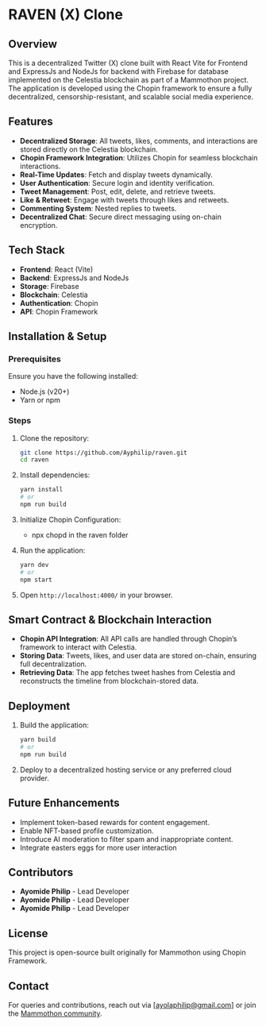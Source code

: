 # RAVEN (X) Clone

## Overview
This is a decentralized Twitter (X) clone built with React Vite for Frontend and ExpressJs and NodeJs for backend with Firebase for database implemented on the Celestia blockchain as part of a Mammothon project. The application is developed using the Chopin framework to ensure a fully decentralized, censorship-resistant, and scalable social media experience.

## Features
- **Decentralized Storage**: All tweets, likes, comments, and interactions are stored directly on the Celestia blockchain.
- **Chopin Framework Integration**: Utilizes Chopin for seamless blockchain interactions.
- **Real-Time Updates**: Fetch and display tweets dynamically.
- **User Authentication**: Secure login and identity verification.
- **Tweet Management**: Post, edit, delete, and retrieve tweets.
- **Like & Retweet**: Engage with tweets through likes and retweets.
- **Commenting System**: Nested replies to tweets.
- **Decentralized Chat**: Secure direct messaging using on-chain encryption.

## Tech Stack
- **Frontend**: React (Vite)
- **Backend**: ExpressJs and NodeJs
- **Storage**: Firebase
- **Blockchain**: Celestia
- **Authentication**: Chopin
- **API**: Chopin Framework

## Installation & Setup
### Prerequisites
Ensure you have the following installed:
- Node.js (v20+)
- Yarn or npm

### Steps
1. Clone the repository:
   ```sh
   git clone https://github.com/Ayphilip/raven.git
   cd raven
   ```
2. Install dependencies:
   ```sh
   yarn install
   # or
   npm run build
   ```
3. Initialize Chopin Configuration:
   - npx chopd in the raven folder
   
4. Run the application:
   ```sh
   yarn dev
   # or
   npm start
   ```
5. Open `http://localhost:4000/` in your browser.

## Smart Contract & Blockchain Interaction
- **Chopin API Integration**: All API calls are handled through Chopin’s framework to interact with Celestia.
- **Storing Data**: Tweets, likes, and user data are stored on-chain, ensuring full decentralization.
- **Retrieving Data**: The app fetches tweet hashes from Celestia and reconstructs the timeline from blockchain-stored data.

## Deployment
1. Build the application:
   ```sh
   yarn build
   # or
   npm run build
   ```
2. Deploy to a decentralized hosting service or any preferred cloud provider.

## Future Enhancements
- Implement token-based rewards for content engagement.
- Enable NFT-based profile customization.
- Introduce AI moderation to filter spam and inappropriate content.
- Integrate easters eggs for more user interaction

## Contributors
- **Ayomide Philip** - Lead Developer
- **Ayomide Philip** - Lead Developer
- **Ayomide Philip** - Lead Developer

## License
This project is open-source built originally for Mammothon using Chopin Framework.

## Contact
For queries and contributions, reach out via [ayolaphilip@gmail.com] or join the [Mammothon community](https://mammothon.io).

